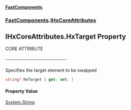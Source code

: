 #### [FastComponents](FastComponents.md 'FastComponents')
### [FastComponents](FastComponents.md 'FastComponents').[IHxCoreAttributes](FastComponents.IHxCoreAttributes.md 'FastComponents.IHxCoreAttributes')

## IHxCoreAttributes.HxTarget Property

CORE ATTRIBUTE<br/>  
------------------------------<br/>  
Specifies the target element to be swapped

```csharp
string? HxTarget { get; set; }
```

#### Property Value
[System.String](https://docs.microsoft.com/en-us/dotnet/api/System.String 'System.String')